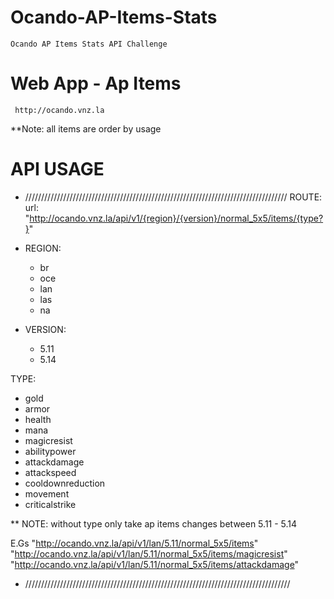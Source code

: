# Ocando-AP-Items-Stats
	Ocando AP Items Stats API Challenge

# Web App - Ap Items
	 http://ocando.vnz.la
	
**Note: all items are order by usage 
# API USAGE

* ///////////////////////////////////////////////////////////////////////////////////
ROUTE:
	url: "http://ocando.vnz.la/api/v1/{region}/{version}/normal_5x5/items/{type?}"

 * REGION:
	- br
	- oce
	- lan
	- las
	- na

 * VERSION:
	- 5.11
	- 5.14


  TYPE:	
   - gold
   - armor
   - health
   - mana
   - magicresist
   - abilitypower
   - attackdamage
   - attackspeed
   - cooldownreduction
   - movement
   - criticalstrike

** NOTE: without type only take ap items changes between 5.11 - 5.14

E.Gs
	"http://ocando.vnz.la/api/v1/lan/5.11/normal_5x5/items"
	"http://ocando.vnz.la/api/v1/lan/5.11/normal_5x5/items/magicresist"
	"http://ocando.vnz.la/api/v1/lan/5.11/normal_5x5/items/attackdamage"
* ////////////////////////////////////////////////////////////////////////////////////
